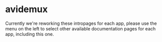 # avidemux

Currently we're reworking these intropages for each app, please use the menu on the left to select other available documentation pages for each app, including this one.
